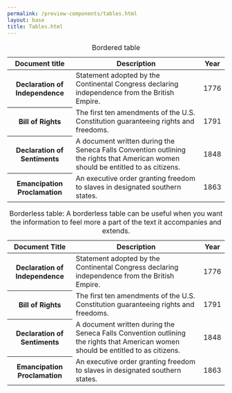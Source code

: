 ```yaml
--- 
permalink: /preview-components/tables.html
layout: base 
title: Tables.html
---
```


  <table>
    <caption>Bordered table</caption>
    <thead>
      <tr>
        <th scope="col">Document title</th>
        <th scope="col">Description</th>
        <th scope="col">Year</th>
      </tr>
    </thead>
    <tbody>
      <tr>
        <th scope="row">Declaration of Independence</th>
        <td>Statement adopted by the Continental Congress declaring independence from the British Empire.</td>
        <td>1776</td>
      </tr>
      <tr>
        <th scope="row">Bill of Rights</th>
        <td>The first ten amendments of the U.S. Constitution guaranteeing rights and freedoms.</td>
        <td>1791</td>
      </tr>
      <tr>
        <th scope="row">Declaration of Sentiments</th>
        <td>A document written during the Seneca Falls Convention outlining the rights that American women should be entitled to as citizens.</td>
        <td>1848</td>
      </tr>
      <tr>
        <th scope="row">Emancipation Proclamation</th>
        <td>An executive order granting freedom to slaves in designated southern states.</td>
        <td>1863</td>
      </tr>
    </tbody>
  </table>

  <table class="usa-table-borderless">
    <caption>Borderless table: A borderless table can be useful when you want the information to feel more a part of the text it accompanies and extends.</caption>
    <thead>
      <tr>
        <th scope="col">Document Title</th>
        <th scope="col">Description</th>
        <th scope="col">Year</th>
      </tr>
    </thead>
    <tbody>
      <tr>
        <th scope="row">Declaration of Independence</th>
        <td>Statement adopted by the Continental Congress declaring independence from the British Empire.</td>
        <td>1776</td>
      </tr>
      <tr>
        <th scope="row">Bill of Rights</th>
        <td>The first ten amendments of the U.S. Constitution guaranteeing rights and freedoms.</td>
        <td>1791</td>
      </tr>
      <tr>
        <th scope="row">Declaration of Sentiments</th>
        <td>A document written during the Seneca Falls Convention outlining the rights that American women should be entitled to as citizens.</td>
        <td>1848</td>
      </tr>
      <tr>
        <th scope="row">Emancipation Proclamation</th>
        <td>An executive order granting freedom to slaves in designated southern states.</td>
        <td>1863</td>
      </tr>
    </tbody>
  </table>

